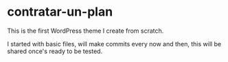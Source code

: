 # contratar-un-plan
This is the first WordPress theme I create from scratch.

I started with basic files, will make commits every now and then, this will be shared once's ready to be tested.